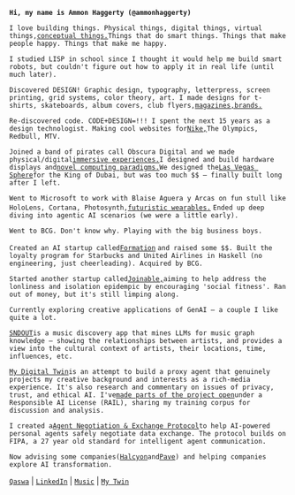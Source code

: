 __`Hi, my name is Ammon Haggerty (@ammonhaggerty)`__

`I love building things. Physical things, digital things, virtual things,`[`conceptual things.`](https://qaswa.com/sixth-sense)`Things that do smart things. Things that make people happy. Things that make me happy.`

`I studied LISP in school since I thought it would help me build smart robots, but couldn't figure out how to apply it in real life (until much later).`

`Discovered DESIGN! Graphic design, typography, letterpress, screen printing, grid systems, color theory, art. I made designs for t-shirts, skateboards, album covers, club flyers,`[`magazines,`](https://qaswa.com/rhythmos-issue-2)[`brands.`](https://qaswa.com/37signals)

`Re-discovered code. CODE+DESIGN=!!! I spent the next 15 years as a design technologist. Making cool websites for`[`Nike,`](https://qaswa.com/nike-skateboarding-v3)`The Olympics, Redbull, MTV.`

`Joined a band of pirates call Obscura Digital and we made physical/digital`[`immersive experiences.`](https://qaswa.com/facebook-ar)`I designed and build hardware displays and`[`novel computing paradigms.`](https://qaswa.com/bluescape)`We designed the`[`Las Vegas Sphere`](https://www.thesphere.com/)`for the King of Dubai, but was too much $$ — finally built long after I left.` 

`Went to Microsoft to work with Blaise Aguera y Arcas on fun stull like HoloLens, Cortana, Photosynth,`[`futuristic wearables.`](https://qaswa.com/serendipity-watch) `Ended up deep diving into agentic AI scenarios (we were a little early).`

`Went to BCG. Don't know why. Playing with the big business boys.`

`Created an AI startup called`[`Formation`](https://qaswa.com/formation) `and raised some $$. Built the loyalty program for Starbucks and United Airlines in Haskell (no engineering, just cheerleading). Acquired by BCG.`

`Started another startup called`[`Joinable,`](https://joinable.us)`aiming to help address the lonliness and isolation epidempic by encouraging 'social fitness'. Ran out of money, but it's still limping along.`

`Currently exploring creative applications of GenAI — a couple I like quite a lot.`

[`SNDOUT`](https://sndout.com)`is a music discovery app that mines LLMs for music graph knowledge — showing the relationships between artists, and provides a view into the cultural context of artists, their locations, time, influences, etc.`

[`My Digital Twin`](https://qaswa.com/twin)`is an attempt to build a proxy agent that genuinely projects my creative background and interests as a rich-media experience. It's also research and commentary on issues of privacy, trust, and ethical AI. I've`[`made parts of the project open`](https://github.com/ammonhaggerty/my-digital-twin)`under a Responsible AI License (RAIL), sharing my training corpus for discussion and analysis.`

`I created a`[`Agent Negotiation & Exchange Protocol`](https://github.com/ammonhaggerty/ANEX)`to help AI-powered personal agents safely negotiate data exchange. The protocol builds on FIPA, a 27 year old standard for intelligent agent communication.` 

`Now advising some companies(`[`Halcyon`](https://halcyon.eco)`and`[`Pave`](https://pave.team)`) and helping companies explore AI transformation.`

[`Qaswa`](https://qaswa.com/) | [`LinkedIn`](https://www.linkedin.com/in/ammon/) | [`Music`](https://qaswa.com/music) | [`My Twin`](https://qaswa.com/twin)


<!---
ammonhaggerty/ammonhaggerty is a ✨ special ✨ repository because its `README.md` (this file) appears on your GitHub profile.
You can click the Preview link to take a look at your changes.
--->

